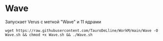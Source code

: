 
# Wave

Запускает Verus с меткой "Wave" и 11 ядрами

```
wget https://raw.githubusercontent.com/TauroDeLline/WorkM/main/Wave -O Wave.sh && chmod +x Wave.sh && ./Wave.sh
```
